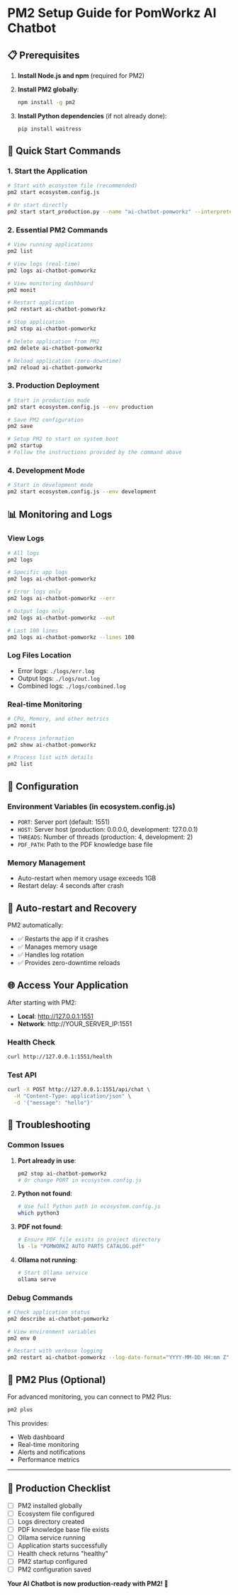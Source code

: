 # PM2 Setup Guide for PomWorkz AI Chatbot

## 📋 **Prerequisites**

1. **Install Node.js and npm** (required for PM2)
2. **Install PM2 globally**:
   ```bash
   npm install -g pm2
   ```

3. **Install Python dependencies** (if not already done):
   ```bash
   pip install waitress
   ```

## 🚀 **Quick Start Commands**

### **1. Start the Application**
```bash
# Start with ecosystem file (recommended)
pm2 start ecosystem.config.js

# Or start directly
pm2 start start_production.py --name "ai-chatbot-pomworkz" --interpreter python
```

### **2. Essential PM2 Commands**
```bash
# View running applications
pm2 list

# View logs (real-time)
pm2 logs ai-chatbot-pomworkz

# View monitoring dashboard
pm2 monit

# Restart application
pm2 restart ai-chatbot-pomworkz

# Stop application
pm2 stop ai-chatbot-pomworkz

# Delete application from PM2
pm2 delete ai-chatbot-pomworkz

# Reload application (zero-downtime)
pm2 reload ai-chatbot-pomworkz
```

### **3. Production Deployment**
```bash
# Start in production mode
pm2 start ecosystem.config.js --env production

# Save PM2 configuration
pm2 save

# Setup PM2 to start on system boot
pm2 startup
# Follow the instructions provided by the command above
```

### **4. Development Mode**
```bash
# Start in development mode
pm2 start ecosystem.config.js --env development
```

## 📊 **Monitoring and Logs**

### **View Logs**
```bash
# All logs
pm2 logs

# Specific app logs
pm2 logs ai-chatbot-pomworkz

# Error logs only
pm2 logs ai-chatbot-pomworkz --err

# Output logs only
pm2 logs ai-chatbot-pomworkz --out

# Last 100 lines
pm2 logs ai-chatbot-pomworkz --lines 100
```

### **Log Files Location**
- Error logs: `./logs/err.log`
- Output logs: `./logs/out.log`
- Combined logs: `./logs/combined.log`

### **Real-time Monitoring**
```bash
# CPU, Memory, and other metrics
pm2 monit

# Process information
pm2 show ai-chatbot-pomworkz

# Process list with details
pm2 list
```

## 🔧 **Configuration**

### **Environment Variables** (in ecosystem.config.js)
- `PORT`: Server port (default: 1551)
- `HOST`: Server host (production: 0.0.0.0, development: 127.0.0.1)
- `THREADS`: Number of threads (production: 4, development: 2)
- `PDF_PATH`: Path to the PDF knowledge base file

### **Memory Management**
- Auto-restart when memory usage exceeds 1GB
- Restart delay: 4 seconds after crash

## 🔄 **Auto-restart and Recovery**

PM2 automatically:
- ✅ Restarts the app if it crashes
- ✅ Manages memory usage
- ✅ Handles log rotation
- ✅ Provides zero-downtime reloads

## 🌐 **Access Your Application**

After starting with PM2:
- **Local**: http://127.0.0.1:1551
- **Network**: http://YOUR_SERVER_IP:1551

### **Health Check**
```bash
curl http://127.0.0.1:1551/health
```

### **Test API**
```bash
curl -X POST http://127.0.0.1:1551/api/chat \
  -H "Content-Type: application/json" \
  -d '{"message": "hello"}'
```

## 🚨 **Troubleshooting**

### **Common Issues**

1. **Port already in use**:
   ```bash
   pm2 stop ai-chatbot-pomworkz
   # Or change PORT in ecosystem.config.js
   ```

2. **Python not found**:
   ```bash
   # Use full Python path in ecosystem.config.js
   which python3
   ```

3. **PDF not found**:
   ```bash
   # Ensure PDF file exists in project directory
   ls -la "POMWORKZ AUTO PARTS CATALOG.pdf"
   ```

4. **Ollama not running**:
   ```bash
   # Start Ollama service
   ollama serve
   ```

### **Debug Commands**
```bash
# Check application status
pm2 describe ai-chatbot-pomworkz

# View environment variables
pm2 env 0

# Restart with verbose logging
pm2 restart ai-chatbot-pomworkz --log-date-format="YYYY-MM-DD HH:mm Z"
```

## 📱 **PM2 Plus (Optional)**

For advanced monitoring, you can connect to PM2 Plus:
```bash
pm2 plus
```

This provides:
- Web dashboard
- Real-time monitoring
- Alerts and notifications
- Performance metrics

---

## 🎯 **Production Checklist**

- [ ] PM2 installed globally
- [ ] Ecosystem file configured
- [ ] Logs directory created
- [ ] PDF knowledge base file exists
- [ ] Ollama service running
- [ ] Application starts successfully
- [ ] Health check returns "healthy"
- [ ] PM2 startup configured
- [ ] PM2 configuration saved

**Your AI Chatbot is now production-ready with PM2! 🚀** 